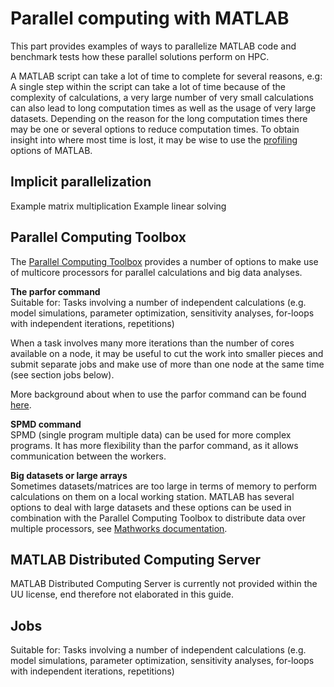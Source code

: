 # Parallel computing with MATLAB
This part provides examples of ways to parallelize MATLAB code and benchmark tests how these parallel solutions perform on HPC.

A MATLAB script can take a lot of time to complete for several reasons, e.g: A single step within the script can take a lot of time because of the complexity of calculations, a very large number of very small calculations can also lead to long computation times as well as the usage of very large datasets.   Depending on the reason for the long computation times there may be one or several options to reduce computation times.
To obtain insight into where most time is lost, it may be wise to use the [profiling](https://nl.mathworks.com/help/matlab/matlab_prog/profiling-for-improving-performance.html) options of MATLAB.





## Implicit parallelization

Example matrix multiplication
Example linear solving


## Parallel Computing Toolbox

The [Parallel Computing Toolbox](https://nl.mathworks.com/help/distcomp/index.html) provides a number of options to make use of multicore processors for parallel calculations and big data analyses. 

**The parfor command**  
Suitable for: Tasks involving a number of independent calculations
(e.g. model simulations, parameter optimization, sensitivity analyses, for-loops with independent iterations, repetitions)




When a task involves many more iterations than the number of cores available on a node, it may be useful to cut the work into smaller pieces and submit separate jobs and make use of more than one node at the same time (see section jobs below).

More background about when to use the parfor command can be found [here](https://nl.mathworks.com/help/distcomp/decide-when-to-use-parfor.html).


**SPMD command**  
SPMD (single program multiple data) can be used for more complex programs. It has more flexibility than the parfor command, as it allows communication between the workers.

**Big datasets or large arrays**  
Sometimes datasets/matrices are too large in terms of memory to perform calculations on them on a local working station. MATLAB has several options to deal with large datasets and these options can be used in combination with the Parallel Computing Toolbox to distribute data over multiple processors, see [Mathworks documentation](https://nl.mathworks.com/help/distcomp/big-data-processing.html).


## MATLAB Distributed Computing Server

MATLAB Distributed Computing Server is currently not provided within the UU license, end therefore not elaborated in this guide.


## Jobs
Suitable for: Tasks involving a number of independent calculations
(e.g. model simulations, parameter optimization, sensitivity analyses, for-loops with independent iterations, repetitions)

